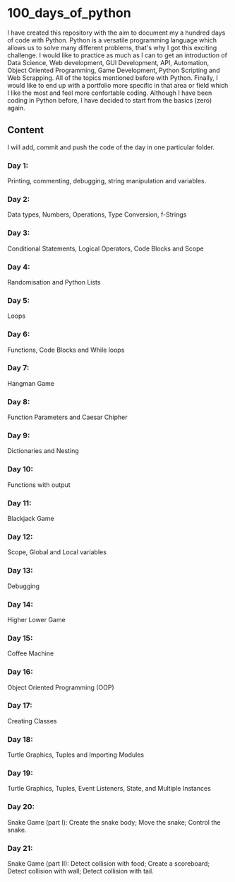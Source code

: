 # 100_days_of_python
I have created this repository with the aim to document my a hundred days of code with Python. 
Python is a versatile programming language which allows us to solve many different problems, that's why I got this exciting challenge.
I would like to practice as much as I can to get an introduction of Data Science, Web development, GUI Development, API, Automation, Object Oriented Programming, Game Development, Python Scripting and Web Scrapping. All of the topics mentioned before with Python. Finally, I would like to end up with a portfolio more specific in that area or field which I like the most and feel more confortable coding.
Although I have been coding in Python before, I have decided to start from the basics (zero) again.
## Content
I will add, commit and push the code of the day in one particular folder.
### Day 1: 
Printing, commenting, debugging, string manipulation and variables.
### Day 2:
Data types, Numbers, Operations, Type Conversion, f-Strings
### Day 3:
Conditional Statements, Logical Operators, Code Blocks and Scope
### Day 4:
Randomisation and Python Lists
### Day 5:
Loops
### Day 6:
Functions, Code Blocks and While loops
### Day 7:
Hangman Game
### Day 8:
Function Parameters and Caesar Chipher
### Day 9:
Dictionaries and Nesting
### Day 10:
Functions with output
### Day 11:
Blackjack Game
### Day 12:
Scope, Global and Local variables
### Day 13:
Debugging
### Day 14:
Higher Lower Game
### Day 15:
Coffee Machine 
### Day 16:
Object Oriented Programming (OOP)
### Day 17:
Creating Classes
### Day 18:
Turtle Graphics, Tuples and Importing Modules
### Day 19:
Turtle Graphics, Tuples, Event Listeners, State, and Multiple Instances
### Day 20:
Snake Game (part I): Create the snake body; Move the snake; Control the snake.
### Day 21:
Snake Game (part II): Detect collision with food; Create a scoreboard; Detect collision with wall; Detect collision with tail.
